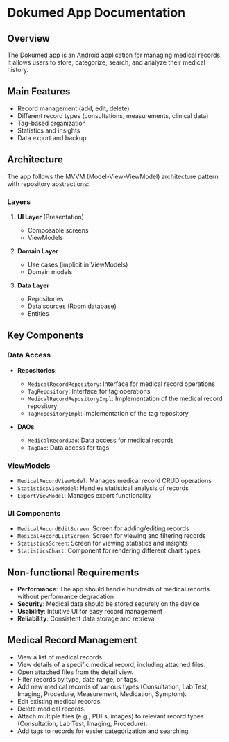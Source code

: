 # Dokumed App Documentation

## Overview
The Dokumed app is an Android application for managing medical records. It allows users to store, categorize, search, and analyze their medical history.

## Main Features
- Record management (add, edit, delete)
- Different record types (consultations, measurements, clinical data)
- Tag-based organization
- Statistics and insights
- Data export and backup

## Architecture
The app follows the MVVM (Model-View-ViewModel) architecture pattern with repository abstractions:

### Layers
1. **UI Layer** (Presentation)
   - Composable screens
   - ViewModels

2. **Domain Layer**
   - Use cases (implicit in ViewModels)
   - Domain models

3. **Data Layer**
   - Repositories
   - Data sources (Room database)
   - Entities

## Key Components

### Data Access
- **Repositories**:
  - `MedicalRecordRepository`: Interface for medical record operations
  - `TagRepository`: Interface for tag operations
  - `MedicalRecordRepositoryImpl`: Implementation of the medical record repository
  - `TagRepositoryImpl`: Implementation of the tag repository

- **DAOs**:
  - `MedicalRecordDao`: Data access for medical records
  - `TagDao`: Data access for tags

### ViewModels
- `MedicalRecordViewModel`: Manages medical record CRUD operations
- `StatisticsViewModel`: Handles statistical analysis of records
- `ExportViewModel`: Manages export functionality

### UI Components
- `MedicalRecordEditScreen`: Screen for adding/editing records
- `MedicalRecordListScreen`: Screen for viewing and filtering records
- `StatisticsScreen`: Screen for viewing statistics and insights
- `StatisticsChart`: Component for rendering different chart types

## Non-functional Requirements
- **Performance**: The app should handle hundreds of medical records without performance degradation
- **Security**: Medical data should be stored securely on the device
- **Usability**: Intuitive UI for easy record management
- **Reliability**: Consistent data storage and retrieval

## Medical Record Management
- View a list of medical records.
- View details of a specific medical record, including attached files.
- Open attached files from the detail view.
- Filter records by type, date range, or tags.
- Add new medical records of various types (Consultation, Lab Test, Imaging, Procedure, Measurement, Medication, Symptom).
- Edit existing medical records.
- Delete medical records.
- Attach multiple files (e.g., PDFs, images) to relevant record types (Consultation, Lab Test, Imaging, Procedure).
- Add tags to records for easier categorization and searching.
